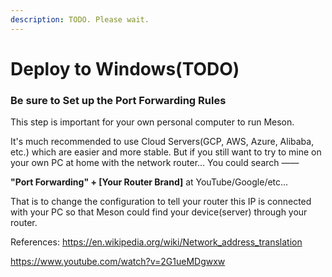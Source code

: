 ```yaml
---
description: TODO. Please wait.
---
```


# Deploy to Windows\(TODO\)

### Be sure to **Set up the Port Forwarding Rules**

This step is important for your own personal computer to run Meson.

It's much recommended to use Cloud Servers\(GCP, AWS, Azure, Alibaba, etc.\) which are easier and more stable. But if you still want to try to mine on your own PC at home with the network router... You could search —— 

**"Port Forwarding" + \[Your Router Brand\]**                          at YouTube/Google/etc...

That is to change the configuration to tell your router this IP is connected with your PC so that Meson could find your device\(server\) through your router.



References:
https://en.wikipedia.org/wiki/Network_address_translation

https://www.youtube.com/watch?v=2G1ueMDgwxw

